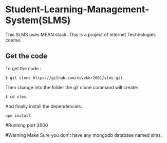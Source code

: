 # Student-Learning-Management-System(SLMS)
This SLMS uses MEAN stack. This is a project of Internet Technologies course.


## Get the code

To get the code :

`$ git clone https://github.com/vivekkr2001/slms.git`

Then change into the folder the git clone command will create:

`$ cd slms`

And finally install the dependencies:

`npm install`

#Running port
3500

#Warning
Make Sure you don't have any mongodb database named slms.
